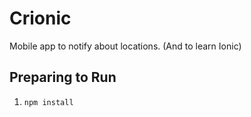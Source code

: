 # Crionic

Mobile app to notify about locations. (And to learn Ionic)

## Preparing to Run

1. `npm install`
